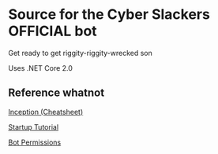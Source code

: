 # Source for the Cyber Slackers OFFICIAL bot

Get ready to get riggity-riggity-wrecked son

Uses .NET Core 2.0

## Reference whatnot

[Inception (Cheatsheet)](https://github.com/adam-p/markdown-here/wiki/Markdown-Cheatsheet)

[Startup Tutorial](https://www.youtube.com/watch?v=egq26JwyJkc)

[Bot Permissions](https://discordapp.com/developers/docs/topics/permissions#permissions-bitwise-permission-flags)